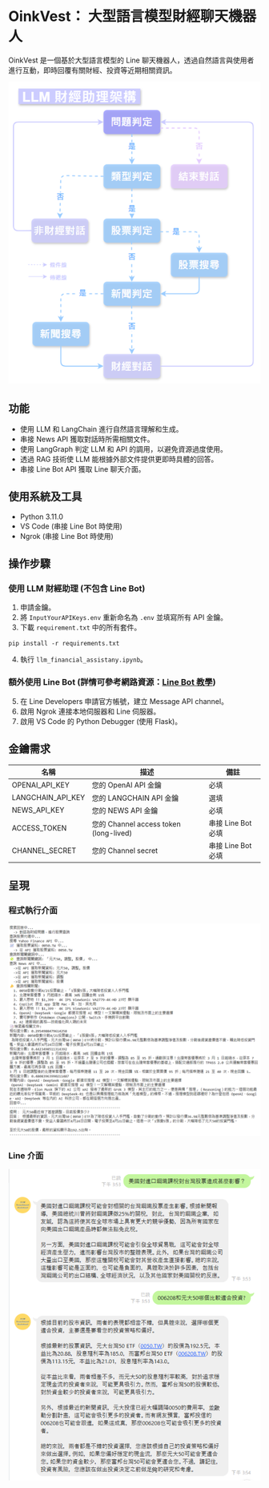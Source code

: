 # OinkVest： 大型語言模型財經聊天機器人
OinkVest 是一個基於大型語言模型的 Line 聊天機器人，透過自然語言與使用者進行互動，即時回覆有關財經、投資等近期相關資訊。

![流程](photo/photo3.png)
## 功能
- 使用 LLM 和 LangChain 進行自然語言理解和生成。
- 串接 News API 獲取對話時所需相關文件。
- 使用 LangGraph 判定 LLM 和 API 的調用，以避免資源過度使用。
- 透過 RAG 技術使 LLM 能根據外部文件提供更即時具體的回答。
- 串接 Line Bot API 獲取 Line 聊天介面。

## 使用系統及工具
- Python 3.11.0
- VS Code (串接 Line Bot 時使用)
- Ngrok (串接 Line Bot 時使用)

## 操作步驟
### 使用 LLM 財經助理 (不包含 Line Bot)
1. 申請金鑰。
2. 將 `InputYourAPIKeys.env` 重新命名為 `.env` 並填寫所有 API 金鑰。
3. 下載 `requirement.txt` 中的所有套件。
```
pip install -r requirements.txt
```
4. 執行 `llm_financial_assistany.ipynb`。
### 額外使用 Line Bot (詳情可參考網路資源：[Line Bot 教學](https://www.youtube.com/watch?v=Mw3cODdkaFM&t=1426s))
5. 在 Line Developers 申請官方帳號，建立 Message API channel。
6. 啟用 Ngrok 連接本地伺服器和 Line 伺服器。
7. 啟用 VS Code 的 Python Debugger (使用 Flask)。

## 金鑰需求
| 名稱 | 描述 | 備註 |
| ---- | ---- | ---- |
| OPENAI_API_KEY | 您的 OpenAI API 金鑰 | 必填 |
| LANGCHAIN_API_KEY | 您的 LANGCHAIN API 金鑰 | 選填 |
| NEWS_API_KEY | 您的 NEWS API 金鑰 | 必填 |
| ACCESS_TOKEN | 您的 Channel access token (long-lived) | 串接 Line Bot 必填 |
| CHANNEL_SECRET | 您的 Channel secret | 串接 Line Bot 必填 |

## 呈現
### 程式執行介面
![程式執行](photo/photo2.png)
### Line 介面
![line 訊息](photo/photo1.png)


